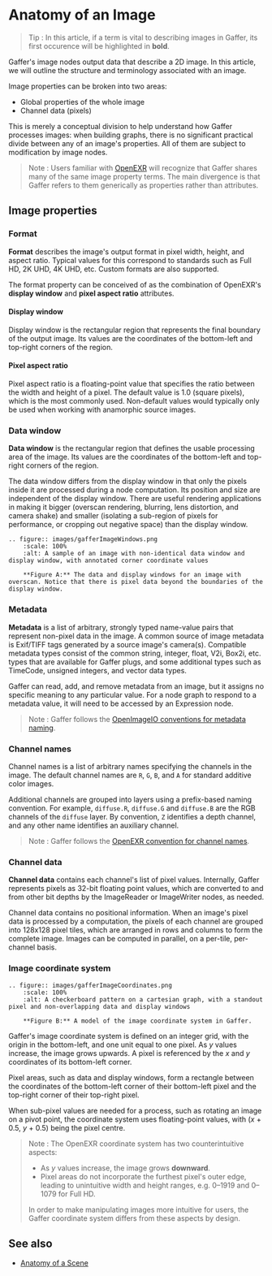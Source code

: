 # Anatomy of an Image #

> Tip :
> In this article, if a term is vital to describing images in Gaffer, its first occurence will be highlighted in **bold**.

Gaffer's image nodes output data that describe a 2D image. In this article, we will outline the structure and terminology associated with an image.

Image properties can be broken into two areas:
- Global properties of the whole image
- Channel data (pixels)

This is merely a conceptual division to help understand how Gaffer processes images: when building graphs, there is no significant practical divide between any of an image's properties. All of them are subject to modification by image nodes.

> Note :
> Users familiar with [OpenEXR](http://www.openexr.com) will recognize that Gaffer shares many of the same image property terms. The main divergence is that Gaffer refers to them generically as properties rather than attributes.


## Image properties ##

### Format ###

**Format** describes the image's output format in pixel width, height, and aspect ratio. Typical values for this correspond to standards such as Full HD, 2K UHD, 4K UHD, etc. Custom formats are also supported.

The format property can be conceived of as the combination of OpenEXR's **display window** and **pixel aspect ratio** attributes.


#### Display window ####

Display window is the rectangular region that represents the final boundary of the output image. Its values are the coordinates of the bottom-left and top-right corners of the region.


#### Pixel aspect ratio ####

Pixel aspect ratio is a floating-point value that specifies the ratio between the width and height of a pixel. The default value is 1.0 (square pixels), which is the most commonly used. Non-default values would typically only be used when working with anamorphic source images.


### Data window ###

**Data window** is the rectangular region that defines the usable processing area of the image. Its values are the coordinates of the bottom-left and top-right corners of the region.

The data window differs from the display window in that only the pixels inside it are processed during a node computation. Its position and size are independent of the display window. There are useful rendering applications in making it bigger (overscan rendering, blurring, lens distortion, and camera shake) and smaller (isolating a sub-region of pixels for performance, or cropping out negative space) than the display window.

```{eval-rst}
.. figure:: images/gafferImageWindows.png
    :scale: 100%
    :alt: A sample of an image with non-identical data window and display window, with annotated corner coordinate values

    **Figure A:** The data and display windows for an image with overscan. Notice that there is pixel data beyond the boundaries of the display window.
```


### Metadata ###

**Metadata** is a list of arbitrary, strongly typed name-value pairs that represent non-pixel data in the image. A common source of image metadata is Exif/TIFF tags generated by a source image's camera(s). Compatible metadata types consist of the common string, integer, float, V2i, Box2i, etc. types that are available for Gaffer plugs, and some additional types such as TimeCode, unsigned integers, and vector data types.

Gaffer can read, add, and remove metadata from an image, but it assigns no specific meaning to any particular value. For a node graph to respond to a metadata value, it will need to be accessed by an Expression node.

> Note :
> Gaffer follows the [OpenImageIO conventions for metadata naming](https://openimageio.readthedocs.io/en/stable/stdmetadata.html).


### Channel names ###

Channel names is a list of arbitrary names specifying the channels in the image. The default channel names are `R`, `G`, `B`, and `A` for standard additive color images.

Additional channels are grouped into layers using a prefix-based naming convention. For example, `diffuse.R`, `diffuse.G` and `diffuse.B` are the RGB channels of the `diffuse` layer. By convention, `Z` identifies a depth channel, and any other name identifies an auxiliary channel.

> Note :
> Gaffer follows the [OpenEXR convention for channel names](https://openexr.com/en/latest/InterpretingDeepPixels.html).


### Channel data ###

**Channel data** contains each channel's list of pixel values. Internally, Gaffer represents pixels as 32-bit floating point values, which are converted to and from other bit depths by the ImageReader or ImageWriter nodes, as needed.

Channel data contains no positional information. When an image's pixel data is processed by a computation, the pixels of each channel are grouped into 128x128 pixel tiles, which are arranged in rows and columns to form the complete image. Images can be computed in parallel, on a per-tile, per-channel basis.


### Image coordinate system ###

```{eval-rst}
.. figure:: images/gafferImageCoordinates.png
    :scale: 100%
    :alt: A checkerboard pattern on a cartesian graph, with a standout pixel and non-overlapping data and display windows

    **Figure B:** A model of the image coordinate system in Gaffer.
```

Gaffer's image coordinate system is defined on an integer grid, with the origin in the bottom-left, and one unit equal to one pixel. As _y_ values increase, the image grows upwards. A pixel is referenced by the _x_ and _y_ coordinates of its bottom-left corner.

Pixel areas, such as data and display windows, form a rectangle between the coordinates of the bottom-left corner of their bottom-left pixel and the top-right corner of their top-right pixel.

When sub-pixel values are needed for a process, such as rotating an image on a pivot point, the coordinate system uses floating-point values, with (_x_ + 0.5, _y_ + 0.5) being the pixel centre.

> Note :
> The OpenEXR coordinate system has two counterintuitive aspects:
> - As _y_ values increase, the image grows **downward**.
> - Pixel areas do not incorporate the furthest pixel's outer edge, leading to unintuitive width and height ranges, e.g. 0–1919 and 0–1079 for Full HD.
>
> In order to make manipulating images more intuitive for users, the Gaffer coordinate system differs from these aspects by design.


## See also ##

- [Anatomy of a Scene](../../WorkingWithScenes/AnatomyOfAScene/index.md)
